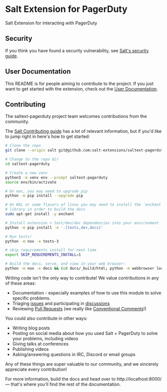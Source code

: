 # Salt Extension for PagerDuty

Salt Extension for interacting with PagerDuty

## Security

If you think you have found a security vulnerability, see
[Salt's security guide][security].

## User Documentation

This README is for people aiming to contribute to the project.
If you just want to get started with the extension, check out the
[User Documentation][docs].

## Contributing

The saltext-pagerduty project team welcomes contributions from the community.

The [Salt Contributing guide][salt-contributing] has a lot of relevant
information, but if you'd like to jump right in here's how to get started:


```bash
# Clone the repo
git clone --origin salt git@github.com:salt-extensions/saltext-pagerduty.git

# Change to the repo dir
cd saltext-pagerduty

# Create a new venv
python3 -m venv env --prompt saltext-pagerduty
source env/bin/activate

# On mac, you may need to upgrade pip
python -m pip install --upgrade pip

# On WSL or some flavors of linux you may need to install the `enchant`
# library in order to build the docs
sudo apt-get install -y enchant

# Install extension + test/dev/doc dependencies into your environment
python -m pip install -e '.[tests,dev,docs]'

# Run tests!
python -m nox -e tests-3

# skip requirements install for next time
export SKIP_REQUIREMENTS_INSTALL=1

# Build the docs, serve, and view in your web browser:
python -m nox -e docs && (cd docs/_build/html; python -m webbrowser localhost:8000; python -m http.server; cd -)
```

Writing code isn't the only way to contribute! We value contributions in any of
these areas:

* Documentation - especially examples of how to use this module to solve
  specific problems.
* Triaging [issues][issues] and participating in [discussions][discussions]
* Reviewing [Pull Requests][PRs] (we really like
  [Conventional Comments][comments]!)

You could also contribute in other ways:

* Writing blog posts
* Posting on social media about how you used Salt + PagerDuty to solve your
  problems, including videos
* Giving talks at conferences
* Publishing videos
* Asking/answering questions in IRC, Discord or email groups

Any of these things are super valuable to our community, and we sincerely
appreciate every contribution!


For more information, build the docs and head over to http://localhost:8000/ —
that's where you'll find the rest of the documentation.


[security]: https://github.com/saltstack/salt/blob/master/SECURITY.md
[salt-contributing]: https://docs.saltproject.io/en/master/topics/development/contributing.html
[issues]: https://github.com/salt-extensions/saltext-pagerduty/issues
[PRs]: https://github.com/salt-extensions/saltext-pagerduty/pulls
[discussions]: https://github.com/salt-extensions/saltext-pagerduty/discussions
[comments]: https://conventionalcomments.org/
[docs]: https://salt-extensions.github.io/saltext-pagerduty/
